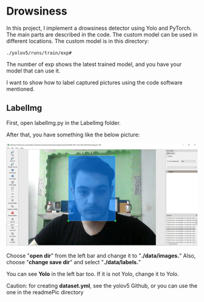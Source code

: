 # Drowsiness
In this project, I implement a drowsiness detector using Yolo and PyTorch. The main parts are described in the code. The custom model can be used in different locations.
The custom model is in this directory:

```
./yolov5/runs/train/exp#
```

The number of exp shows the latest trained model, and you have your model that can use it.

I want to show how to label captured pictures using the code software mentioned.

## LabelImg
First, open labelImg.py in the LabelImg folder.

After that, you have something like the below picture:

![LabelImg](https://github.com/Sharif-Smart-and-Secure-Edge-Cloud-Lab/video-intelligence/blob/main/Drowsiness/readmePic/LabelImg.JPG)

Choose "**open dir**" from the left bar and change it to "**./data/images.**" Also, choose "**change save dir**" and select "**./data/labels.**"

You can see **Yolo** in the left bar too. If it is not Yolo, change it to Yolo.

Caution: for creating **dataset.yml**, see the yolov5 Github, or you can use the one in the readmePic directory
